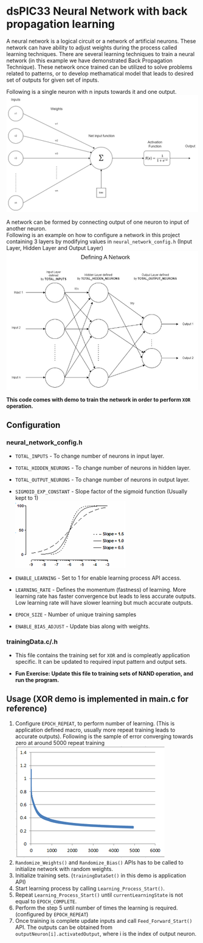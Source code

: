 # dsPIC33 Neural Network with back propagation learning

A neural network is a logical circuit or a network of artificial neurons. These network can have ability to adjust weights during the process called learning techniques. There are several learning techniques to train a neural network (in this example we have demonstrated Back Propagation Technique). These network once trained can be utilized to solve problems related to patterns, or to develop methamatical model that leads to desired set of outputs for given set of inputs.

Following is a single neuron with n inputs towards it and one output. <br>
![Neuron](./img/neuron.jpg)

A network can be formed by connecting output of one neuron to input of another neuron.<br>
Following is an example on how to configure a network in this project containing 3 layers by modifying values in `neural_network_config.h` (Input Layer, Hidden Layer and Output Layer)
![Neural Network](./img/perceptron.jpg)

<b>This code comes with demo to train the network in order to perform `XOR` operation.</b>

## Configuration

### neural_network_config.h

- `TOTAL_INPUTS` - To change number of neurons in input layer.

- `TOTAL_HIDDEN_NEURONS` - To change number of neurons in hidden layer.

- `TOTAL_OUTPUT_NEURONS` - To change number of neurons in output layer.

- `SIGMOID_EXP_CONSTANT` - Slope factor of the sigmoid function (Usually kept to 1)<br>
  ![Sigmoid](./img/sigmoid.png)

- `ENABLE_LEARNING` - Set to 1 for enable learning process API access.

- `LEARNING_RATE` - Defines the momentum (fastness) of learning. More learning rate has faster convergence but leads to less accurate outputs. Low learning rate will have slower learning but much accurate outputs.

- `EPOCH_SIZE` - Number of unique training samples

- `ENABLE_BIAS_ADJUST` - Update bias along with weights.

### trainingData.c/.h

- This file contains the training set for `XOR` and is compleatly application specific. It can be updated to required input pattern and output sets.

- **Fun Exercise: Update this file to training sets of NAND operation, and run the program.**

## Usage (XOR demo is implemented in main.c for reference)

1. Configure `EPOCH_REPEAT`, to perform number of learning. (This is application defined macro, usually more repeat training leads to accurate outputs). Following is the sample of error converging towards zero at around 5000 repeat training<br>
   ![Echo Repeat](./img/error.png)
2. `Randomize_Weights()` and `Randomize_Bias()` APIs has to be called to initialize network with random weights.
3. Initialize training sets. (`trainingDataSet()` in this demo is application API)
4. Start learning process by calling `Learning_Process_Start()`.
5. Repeat `Learning_Process_Start()` until `currentLearningState` is not equal to `EPOCH_COMPLETE`.
6. Perform the step 5 until number of times the learning is required. (configured by `EPOCH_REPEAT`)
7. Once training is complete update inputs and call `Feed_Forward_Start()` API. The outputs can be obtained from `outputNeuron[i].activatedOutput`, where i is the index of output neuron.
